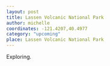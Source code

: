 ```yaml
---
layout: post
title: Lassen Volcanic National Park
author: michelle
coordinates: -121.4207,40.4977
category: "upcoming"
place: Lassen Volcanic National Park
---
```


Exploring.